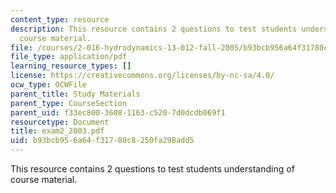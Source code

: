 ```yaml
---
content_type: resource
description: This resource contains 2 questions to test students understanding of
  course material.
file: /courses/2-016-hydrodynamics-13-012-fall-2005/b93bcb956a64f31780c8250fa298add5_exam2_2003.pdf
file_type: application/pdf
learning_resource_types: []
license: https://creativecommons.org/licenses/by-nc-sa/4.0/
ocw_type: OCWFile
parent_title: Study Materials
parent_type: CourseSection
parent_uid: f33ec800-3608-1163-c520-7d0dcdb069f1
resourcetype: Document
title: exam2_2003.pdf
uid: b93bcb95-6a64-f317-80c8-250fa298add5
---
```

This resource contains 2 questions to test students understanding of course material.